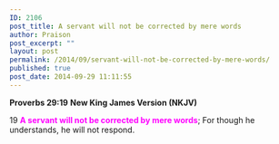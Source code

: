 ```yaml
---
ID: 2106
post_title: A servant will not be corrected by mere words
author: Praison
post_excerpt: ""
layout: post
permalink: /2014/09/servant-will-not-be-corrected-by-mere-words/
published: true
post_date: 2014-09-29 11:11:55
---
```

<strong>Proverbs 29:19</strong>
<strong> New King James Version (NKJV)</strong>

19 <span style="color: #ff00ff;"><strong>A servant will not be corrected by mere words</strong></span>;
For though he understands, he will not respond.
